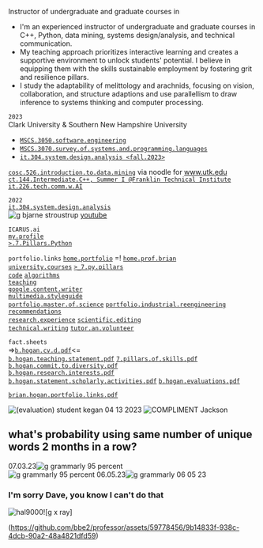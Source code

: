 Instructor of undergraduate and graduate courses in  
- I'm an experienced instructor of undergraduate and graduate courses in C++, Python, data mining, systems design/analysis, and technical communication.
- My teaching approach prioritizes interactive learning and creates a supportive environment to unlock students' potential. I believe in equipping them with the skills sustainable employment by fostering grit and resilience pillars.
- I study the adaptability of melittology and arachnids, focusing on vision, collaboration, and structure adaptions and use parallellism to draw inference to systems thinking and computer processing.  

`2023`  
Clark University & Southern New Hampshire University
- [`MSCS.3050.software.engineering`](https://github.com/bbe2/instructor.brian/tree/mscs.3070.survey.of.systems.and.programming.languages)
- [`MSCS.3070.survey.of.systems.and.programming.languages`](https://github.com/bbe2/instructor.brian/tree/mscs.3070.survey.of.systems.and.programming.languages)
- [`it.304.system.design.analysis <fall.2023>`](https://github.com/bbe2/instructor.brian/tree/it.304.fall.2023)

[`cosc.526.introduction.to.data.mining`](https://github.com/bbe2/professor/tree/cosc.526.intro.to.data.Mining.utk.edu) via noodle for www.utk.edu  
[`ct.144.Intermediate.C++, Summer I @Franklin Technical Institute`](https://github.com/bbe2/professor/tree/ct.144.intermedat.C%2B%2B)   
[`it.226.tech.comm.w.AI`](https://github.com/bbe2/professor/tree/it.226.technical.communication.w.ai)  

`2022`  
[`it.304.system.design.analysis`](https://github.com/bbe2/IT.304.Fall.2022)  
![g bjarne stroustrup](https://github.com/bbe2/professor/assets/59778456/8b4ddce9-6598-4f4a-b1d4-65291057900a) [youtube](https://www.youtube.com/watch?v=uTxRF5ag27A&t=1s)  

`ICARUS.ai`  
[`my.profile`](https://icarus-ai.enki.tech/teacher-profile/brian-hogan)  
[`>.7.Pillars.Python`](https://github.com/bbe2/professor/tree/7.pillars.py)  

`portfolio.links`
[`home.portfolio`](https://github.com/bbe2/portfolio.brian) =! [`home.prof.brian`](https://github.com/bbe2/instructor.brian)   
[`university.courses`](https://github.com/bbe2/professor) [`>_7.py.pillars`](https://github.com/bbe2/portfolio/tree/%3E_7_Pillars_of_Python)  
[`code`](https://github.com/bbe2/portfolio/tree/code) [`algorithms`](https://github.com/bbe2/professor.full.brain/tree/algorithms)  
[`teaching`](https://github.com/bbe2/portfolio/tree/teaching)  
[`google.content.writer`](https://github.com/bbe2/portfolio/tree/tech_curriculum_an_GwG)  
[`multimedia.styleguide`](https://github.com/bbe2/portfolio/tree/multimedia_styleguide)  
[`portfolio.master.of.science`](https://github.com/bbe2/portfolio/tree/master_portfolio) [`portfolio.industrial.reengineering`](https://github.com/bbe2/portfolio/tree/reengineering)  
[`recommendations`](https://github.com/bbe2/portfolio/tree/reference_recommend)    
[`research.experience`](https://github.com/bbe2/portfolio/tree/research_experience ) [`scientific.editing`](https://github.com/bbe2/portfolio/tree/scientific_edit)  
[`technical.writing`](https://github.com/bbe2/portfolio/tree/tech_write)  [`tutor.an.volunteer`](https://github.com/bbe2/portfolio/tree/tutor_volunteer)  

`fact.sheets`   
=>[`b.hogan.cv.d.pdf`](https://github.com/bbe2/portfolio/files/11655551/brian.hogan.cv.d.pdf)<=   
[`b.hogan.teaching.statement.pdf`](https://github.com/bbe2/portfolio/files/11655576/brian.hogan.teaching.statement.pdf) [`7.pillars.of.skills.pdf`](https://github.com/bbe2/portfolio/files/11655571/7.pillars.of.skills.pdf)  
[`b.hogan.commit.to.diversity.pdf`](https://github.com/bbe2/portfolio/files/11655572/brian.hogan.committment.to.diversity.statement.pdf)  
[`b.hogan.research.interests.pdf`](https://github.com/bbe2/portfolio/files/11655574/brian.hogan.research.interests.pdf) [`b.hogan.statement.scholarly.activities.pdf`](https://github.com/bbe2/portfolio/files/11655575/brian.hogan.statement.scholarly.activities.pdf) 
 [`b.hogan.evaluations.pdf`](https://github.com/bbe2/portfolio/files/11655646/brian.hogan.evaluations.pdf)  
 
[`brian.hogan.portfolio.links.pdf`](https://github.com/bbe2/instructor.brian/files/12466386/brian.hogan.portfolio.links.pdf)


![(evaluation) student kegan 04 13 2023](https://github.com/bbe2/professor/assets/59778456/356cefc6-475e-472f-8b75-e23c5b5b38b9)
![COMPLIMENT Jackson](https://github.com/bbe2/professor/assets/59778456/55b15676-2ea6-490f-9bc1-86e85acf230a)  


## what's probability using same number of unique words 2 months in a row?  
07.03.23![g grammarly 95 percent](https://github.com/bbe2/professor.full.brain/assets/59778456/ad5d8a3e-212d-43db-b0ed-3268f2f31e1a)  
![g grammarly 95 percent](https://github.com/bbe2/professor.full.brain/assets/59778456/ad5d8a3e-212d-43db-b0ed-3268f2f31e1a)
06.05.23![g grammarly 06 05 23](https://github.com/bbe2/professor/assets/59778456/316810b7-95a8-41fd-9ad1-ba041b1aabd3)

### I'm sorry Dave, you know I can't do that 
![hal9000](https://user-images.githubusercontent.com/59778456/218209079-232d8f04-bb9a-4843-a6a1-d8cdf25a19fd.png)![g x ray]

(https://github.com/bbe2/professor/assets/59778456/9b14833f-938c-4dcb-90a2-48a4821dfd59)  
